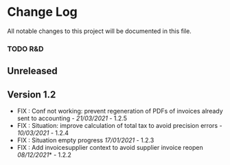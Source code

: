 # Change Log
All notable changes to this project will be documented in this file.

### TODO R&D


## Unreleased



## Version 1.2
- FIX : Conf not working: prevent regeneration of PDFs of invoices already sent to accounting - *21/03/2021* - 1.2.5
- FIX : Situation: improve calculation of total tax to avoid precision errors - *10/03/2021* - 1.2.4
- FIX : Situation empty progress *17/01/2021* - 1.2.3
- FIX : Add invoicesupplier context to avoid supplier invoice reopen *08/12/2021** - 1.2.2
